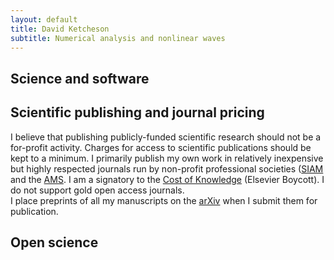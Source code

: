 ```yaml
---
layout: default
title: David Ketcheson
subtitle: Numerical analysis and nonlinear waves
---
```


Science and software
-------------------------------------


Scientific publishing and journal pricing
-----------------------------------------
I believe that publishing publicly-funded scientific research should not
be a for-profit activity.  Charges for access to scientific publications
should be kept to a minimum.  I primarily publish my own work in relatively
inexpensive but highly respected journals run by non-profit professional 
societies ([SIAM](http://www.siam.org) and the [AMS](http://www.ams.org).
I am a signatory to the [Cost of Knowledge](http://thecostofknowledge.com)
(Elsevier Boycott).  I do not support gold open access journals.  
I place preprints of all my manuscripts on the [arXiv](http://www.arxiv.org)
when I submit them for publication.

Open science
-------------
